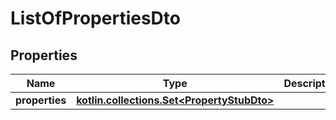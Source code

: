 
# ListOfPropertiesDto

## Properties
Name | Type | Description | Notes
------------ | ------------- | ------------- | -------------
**properties** | [**kotlin.collections.Set&lt;PropertyStubDto&gt;**](PropertyStubDto.md) |  | 



